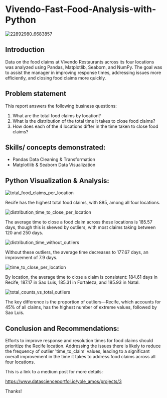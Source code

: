# Vivendo-Fast-Food-Analysis-with-Python



![22892980_6683857](https://github.com/user-attachments/assets/ea0354a2-5072-40ac-9674-847591f412f0)


## Introduction
Data on the  food claims at Vivendo Restaurants across its four locations was analyzed using Pandas, Matplotlib, Seaborn, and NumPy.
The goal was to assist the manager in improving response times, addressing issues more efficiently, and closing food claims more quickly.


## Problem statement

This report answers the following business questions:

1. What are the total food claims by location?
2. What is the distribution of the total time it takes to close food claims?
3. How does each of the 4 locations differ in the time taken to close food claims?


## Skills/ concepts demonstrated:
- Pandas Data Cleaning & Transformation
- Matplotliib & Seaborn Data Visualization



## Python Visualization & Analysis:
![total_food_claims_per_location](https://github.com/user-attachments/assets/90b87747-23fe-445e-afb9-a072d31e67c7)

Recife has the highest total food claims, with 885, among all four locations.



![distribution_time_to_close_per_location](https://github.com/user-attachments/assets/cda19a87-b043-4343-a19c-5da1fcbf2615)

 The average time to close a food claim across these locations is 185.57 days, though this is skewed by outliers, with most claims taking between 120 and 250 days.
 

![distribution_time_without_outliers](https://github.com/user-attachments/assets/7f6acbf8-0850-4c74-9cdc-869c3712745c)

Without these outliers, the average time decreases to 177.67 days, an improvement of 7.9 days. 


![time_to_close_per_location](https://github.com/user-attachments/assets/fc2b07c0-07d8-4272-8f53-73445d363de3)

By location, the average time to close a claim is consistent: 184.61 days in Recife, 187.17 in Sao Luis, 185.31 in Fortaleza, and 185.93 in Natal.


![total_counts_vs_total_outliers](https://github.com/user-attachments/assets/32eaa577-e940-45fb-8b92-fc6592401b19)

The key difference is the proportion of outliers—Recife, which accounts for 45% of all claims, has the highest number of extreme values, followed by Sao Luis.


## Conclusion and Recommendations:

Efforts to improve response and resolution times for food claims should prioritize the Recife location. Addressing the issues there is likely to reduce the frequency of outlier 'time_to_claim' values, leading to a significant overall improvement in the time it takes to address food claims across all four locations.

This is a link to a medium post for more details: 

https://www.datascienceportfol.io/yole_amos/projects/3

Thanks!
